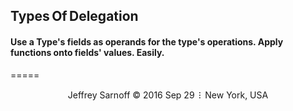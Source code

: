 <h2 align="left">Types&thinsp;Of&thinsp;Delegation</h2>
<h4 align="left">Use a Type's fields as operands for the type's operations. Apply functions onto fields' values.  Easily.</h4>
=====
<p align="center">
Jeffrey Sarnoff © 2016 Sep 29 &thinsp;&#8285&thinsp; New York, USA
</p>

```
